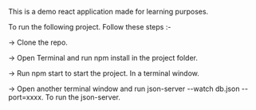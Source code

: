 This is a demo react application made for learning purposes.

To run the following project. Follow these steps :-

-> Clone the repo.

-> Open Terminal and run npm install in the project folder.

-> Run npm start to start the project. In a terminal window.

-> Open another terminal window and run json-server --watch db.json --port=xxxx. To run the json-server.
